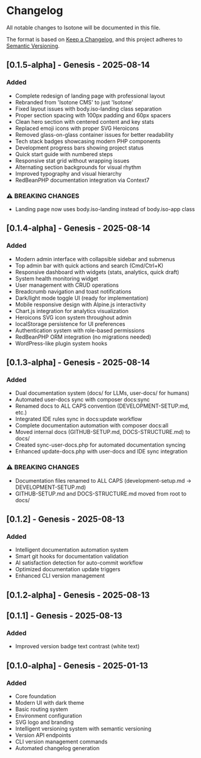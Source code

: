 # Changelog

All notable changes to Isotone will be documented in this file.

The format is based on [Keep a Changelog](https://keepachangelog.com/en/1.0.0/),
and this project adheres to [Semantic Versioning](https://semver.org/spec/v2.0.0.html).

## [0.1.5-alpha] - Genesis - 2025-08-14

### Added
- Complete redesign of landing page with professional layout
- Rebranded from 'Isotone CMS' to just 'Isotone'
- Fixed layout issues with body.iso-landing class separation
- Proper section spacing with 100px padding and 60px spacers
- Clean hero section with centered content and key stats
- Replaced emoji icons with proper SVG Heroicons
- Removed glass-on-glass container issues for better readability
- Tech stack badges showcasing modern PHP components
- Development progress bars showing project status
- Quick start guide with numbered steps
- Responsive stat grid without wrapping issues
- Alternating section backgrounds for visual rhythm
- Improved typography and visual hierarchy
- RedBeanPHP documentation integration via Context7

### ⚠ BREAKING CHANGES
- Landing page now uses body.iso-landing instead of body.iso-app class

## [0.1.4-alpha] - Genesis - 2025-08-14

### Added
- Modern admin interface with collapsible sidebar and submenus
- Top admin bar with quick actions and search (Cmd/Ctrl+K)
- Responsive dashboard with widgets (stats, analytics, quick draft)
- System health monitoring widget
- User management with CRUD operations
- Breadcrumb navigation and toast notifications
- Dark/light mode toggle UI (ready for implementation)
- Mobile responsive design with Alpine.js interactivity
- Chart.js integration for analytics visualization
- Heroicons SVG icon system throughout admin
- localStorage persistence for UI preferences
- Authentication system with role-based permissions
- RedBeanPHP ORM integration (no migrations needed)
- WordPress-like plugin system hooks

## [0.1.3-alpha] - Genesis - 2025-08-14

### Added
- Dual documentation system (docs/ for LLMs, user-docs/ for humans)
- Automated user-docs sync with composer docs:sync
- Renamed docs to ALL CAPS convention (DEVELOPMENT-SETUP.md, etc.)
- Integrated IDE rules sync in docs:update workflow
- Complete documentation automation with composer docs:all
- Moved internal docs (GITHUB-SETUP.md, DOCS-STRUCTURE.md) to docs/
- Created sync-user-docs.php for automated documentation syncing
- Enhanced update-docs.php with user-docs and IDE sync integration

### ⚠ BREAKING CHANGES
- Documentation files renamed to ALL CAPS (development-setup.md → DEVELOPMENT-SETUP.md)
- GITHUB-SETUP.md and DOCS-STRUCTURE.md moved from root to docs/

## [0.1.2] - Genesis - 2025-08-13

### Added
- Intelligent documentation automation system
- Smart git hooks for documentation validation
- AI satisfaction detection for auto-commit workflow
- Optimized documentation update triggers
- Enhanced CLI version management

## [0.1.2-alpha] - Genesis - 2025-08-13

## [0.1.1] - Genesis - 2025-08-13

### Added
- Improved version badge text contrast (white text)

## [0.1.0-alpha] - Genesis - 2025-01-13

### Added
- Core foundation
- Modern UI with dark theme
- Basic routing system
- Environment configuration
- SVG logo and branding
- Intelligent versioning system with semantic versioning
- Version API endpoints
- CLI version management commands
- Automated changelog generation

